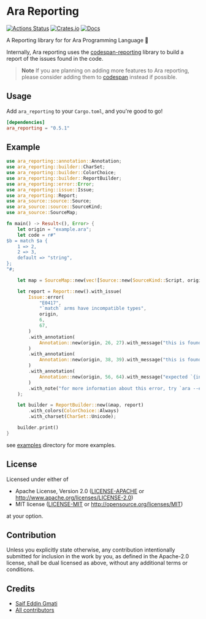 # Ara Reporting

[![Actions Status](https://github.com/ara-lang/reporting/workflows/ci/badge.svg)](https://github.com/ara-lang/reporting/actions)
[![Crates.io](https://img.shields.io/crates/v/ara_reporting.svg)](https://crates.io/crates/ara_reporting)
[![Docs](https://docs.rs/ara_reporting/badge.svg)](https://docs.rs/ara_reporting/latest/ara_reporting/)

A Reporting library for for Ara Programming Language 📃

Internally, Ara reporting uses the [codespan-reporting](https://github.com/brendanzab/codespan) library to build a report of the issues found in the code.

> **Note** If you are planning on adding more features to Ara reporting, please consider adding them to [codespan](https://github.com/brendanzab/codespan) instead if possible.

## Usage

Add `ara_reporting` to your `Cargo.toml`, and you're good to go!

```toml
[dependencies]
ara_reporting = "0.5.1"
```

## Example

```rust
use ara_reporting::annotation::Annotation;
use ara_reporting::builder::CharSet;
use ara_reporting::builder::ColorChoice;
use ara_reporting::builder::ReportBuilder;
use ara_reporting::error::Error;
use ara_reporting::issue::Issue;
use ara_reporting::Report;
use ara_source::source::Source;
use ara_source::source::SourceKind;
use ara_source::SourceMap;

fn main() -> Result<(), Error> {
    let origin = "example.ara";
    let code = r#"
$b = match $a {
    1 => 2,
    2 => 3,
    default => "string",
};
"#;

    let map = SourceMap::new(vec![Source::new(SourceKind::Script, origin, code)]);

    let report = Report::new().with_issue(
        Issue::error(
            "E0417",
            "`match` arms have incompatible types",
            origin,
            6,
            67,
        )
        .with_annotation(
            Annotation::new(origin, 26, 27).with_message("this is found to be of type `{int}`"),
        )
        .with_annotation(
            Annotation::new(origin, 38, 39).with_message("this is found to be of type `{int}`"),
        )
        .with_annotation(
            Annotation::new(origin, 56, 64).with_message("expected `{int}`, found `{string}`"),
        )
        .with_note("for more information about this error, try `ara --explain E0417`"),
    );

    let builder = ReportBuilder::new(&map, report)
        .with_colors(ColorChoice::Always)
        .with_charset(CharSet::Unicode);

    builder.print()
}
```

see [examples](examples) directory for more examples.

## License

Licensed under either of

 * Apache License, Version 2.0 ([LICENSE-APACHE](LICENSE-APACHE) or http://www.apache.org/licenses/LICENSE-2.0)
 * MIT license ([LICENSE-MIT](LICENSE-MIT) or http://opensource.org/licenses/MIT)

at your option.

## Contribution

Unless you explicitly state otherwise, any contribution intentionally submitted
for inclusion in the work by you, as defined in the Apache-2.0 license, shall be
dual licensed as above, without any additional terms or conditions.

## Credits

* [Saif Eddin Gmati](https://github.com/azjezz)
* [All contributors](https://github.com/ara-lang/reporting/graphs/contributors)
